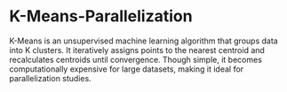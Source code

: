 # K-Means-Parallelization
K-Means is an unsupervised machine learning algorithm that groups data into K clusters. It iteratively assigns points to the nearest centroid and recalculates centroids until convergence. Though simple, it becomes computationally expensive for large datasets, making it ideal for parallelization studies.
